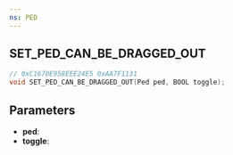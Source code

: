 ```yaml
---
ns: PED
---
```

## SET_PED_CAN_BE_DRAGGED_OUT

```c
// 0xC1670E958EEE24E5 0xAA7F1131
void SET_PED_CAN_BE_DRAGGED_OUT(Ped ped, BOOL toggle);
```


## Parameters
* **ped**: 
* **toggle**: 

